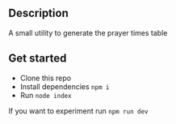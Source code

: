 ## Description

A small utility to generate the prayer times table

## Get started

- Clone this repo
- Install dependencies `npm i `
- Run `node index`

If you want to experiment run `npm run dev`